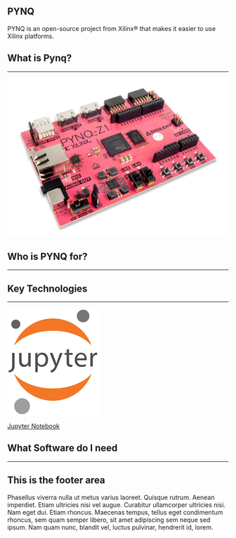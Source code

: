 <body>
  <div class="content-container">
    <div class="banner" style="background: url('img/dummy-background.jpeg') no-repeat center; background-size: cover; height: 400px;"></div>
    <div class="banner">
      <div class="banner-table flex-column">
        <div class="flex-row">
          <div class="flex-item flex-column">
            <h2 class="add-top-margin-small">PYNQ</h2>
            <p class="text">
              PYNQ is an open-source project from Xilinx® that makes it easier to use Xilinx platforms.
            </p>
          </div>
        </div>
      </div>
    </div>
    <div class="content">
      <div class="content-table flex-column">
        <div class="flex-row">
          <div class="flex-item flex-column">
            <h2>What is Pynq?</h2>
            <hr>
            <p class="text">
              <img class="image image-wrap-text max-width-400" src="img/Pynq-z1.png">
              <zero-md src="./Index.md/Intro.md"></zero-md>
            </p>
          </div>
        </div>
        <div class="flex-row">
          <div class="flex-item flex-column">
            <h2> Who is PYNQ for?</h2>
            <hr>
            <p class="text">
              <zero-md src="./Index.md/Who.md"></zero-md>
            </p>
          </div>
        </div>
        <div class="flex-row">
          <div class="flex-item flex-column full-width">
            <h2>Key Technologies</h2>
            <hr>
          </div>
        </div>
        <div class="flex-row">
          <div class="flex-item flex-item-stretch flex-column">
            <img class="image max-width-400" src="img/jupyter.png">
          </div>
          <div class="flex-item flex-item-stretch-4 flex-column">
            <p class="text">
              <a class="highlight-text" href="https://jupyter.org/">Jupyter Notebook</a><br>
              <zero-md src="./Index.md/Key.md"></zero-md>
            </p>
          </div>
        </div>
        <div class="flex-row">
          <div class="flex-item flex-column">
            <h2>What Software do I need</h2>
            <hr>
            <p class="text">
              <zero-md src="./Index.md/What.md"></zero-md>
            </p>
          </div>
        </div>
      </div>
    </div>

  <div class="banner">
      <div class="banner-table flex-column">
        <div class="flex-row">
          <div class="flex-item flex-column">
            <h2>This is the footer area</h2>
            <p class="text add-bottom-margin-large">
              Phasellus viverra nulla ut metus varius laoreet. Quisque rutrum. Aenean imperdiet. Etiam ultricies nisi vel
              augue. Curabitur ullamcorper ultricies nisi. Nam eget dui. Etiam rhoncus. Maecenas tempus, tellus eget
              condimentum rhoncus, sem quam semper libero, sit amet adipiscing sem neque sed ipsum. Nam quam nunc, blandit
              vel, luctus pulvinar, hendrerit id, lorem.
            </p>
          </div>
        </div>
      </div>
    </div>
  </div>
</body>